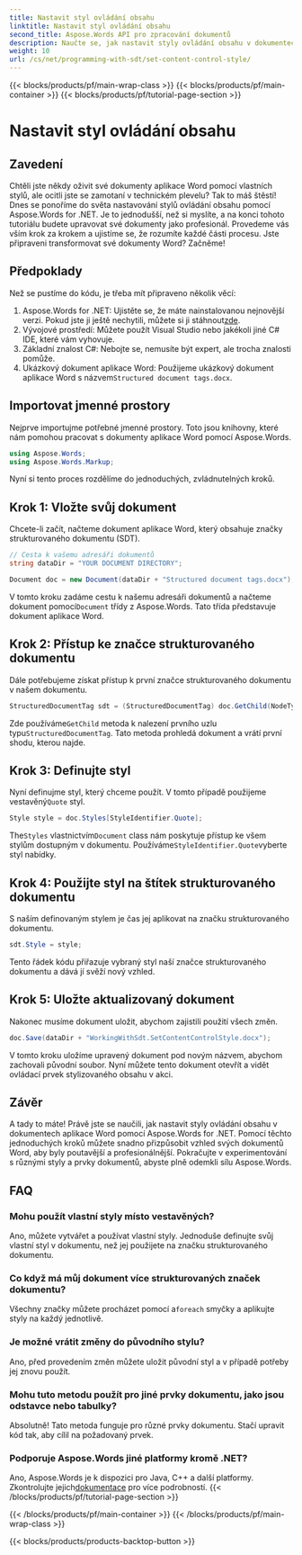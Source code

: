 ```yaml
---
title: Nastavit styl ovládání obsahu
linktitle: Nastavit styl ovládání obsahu
second_title: Aspose.Words API pro zpracování dokumentů
description: Naučte se, jak nastavit styly ovládání obsahu v dokumentech aplikace Word pomocí Aspose.Words for .NET pomocí tohoto podrobného průvodce krok za krokem. Ideální pro vylepšení estetiky dokumentu.
weight: 10
url: /cs/net/programming-with-sdt/set-content-control-style/
---
```


{{< blocks/products/pf/main-wrap-class >}}
{{< blocks/products/pf/main-container >}}
{{< blocks/products/pf/tutorial-page-section >}}

# Nastavit styl ovládání obsahu

## Zavedení

Chtěli jste někdy oživit své dokumenty aplikace Word pomocí vlastních stylů, ale ocitli jste se zamotaní v technickém plevelu? Tak to máš štěstí! Dnes se ponoříme do světa nastavování stylů ovládání obsahu pomocí Aspose.Words for .NET. Je to jednodušší, než si myslíte, a na konci tohoto tutoriálu budete upravovat své dokumenty jako profesionál. Provedeme vás vším krok za krokem a ujistíme se, že rozumíte každé části procesu. Jste připraveni transformovat své dokumenty Word? Začněme!

## Předpoklady

Než se pustíme do kódu, je třeba mít připraveno několik věcí:

1.  Aspose.Words for .NET: Ujistěte se, že máte nainstalovanou nejnovější verzi. Pokud jste ji ještě nechytili, můžete si ji stáhnout[zde](https://releases.aspose.com/words/net/).
2. Vývojové prostředí: Můžete použít Visual Studio nebo jakékoli jiné C# IDE, které vám vyhovuje.
3. Základní znalost C#: Nebojte se, nemusíte být expert, ale trocha znalosti pomůže.
4. Ukázkový dokument aplikace Word: Použijeme ukázkový dokument aplikace Word s názvem`Structured document tags.docx`.

## Importovat jmenné prostory

Nejprve importujme potřebné jmenné prostory. Toto jsou knihovny, které nám pomohou pracovat s dokumenty aplikace Word pomocí Aspose.Words.

```csharp
using Aspose.Words;
using Aspose.Words.Markup;
```

Nyní si tento proces rozdělíme do jednoduchých, zvládnutelných kroků.

## Krok 1: Vložte svůj dokument

Chcete-li začít, načteme dokument aplikace Word, který obsahuje značky strukturovaného dokumentu (SDT).

```csharp
// Cesta k vašemu adresáři dokumentů
string dataDir = "YOUR DOCUMENT DIRECTORY";

Document doc = new Document(dataDir + "Structured document tags.docx");
```

 V tomto kroku zadáme cestu k našemu adresáři dokumentů a načteme dokument pomocí`Document` třídy z Aspose.Words. Tato třída představuje dokument aplikace Word.

## Krok 2: Přístup ke značce strukturovaného dokumentu

Dále potřebujeme získat přístup k první značce strukturovaného dokumentu v našem dokumentu.

```csharp
StructuredDocumentTag sdt = (StructuredDocumentTag) doc.GetChild(NodeType.StructuredDocumentTag, 0, true);
```

 Zde používáme`GetChild` metoda k nalezení prvního uzlu typu`StructuredDocumentTag`. Tato metoda prohledá dokument a vrátí první shodu, kterou najde.

## Krok 3: Definujte styl

 Nyní definujme styl, který chceme použít. V tomto případě použijeme vestavěný`Quote` styl.

```csharp
Style style = doc.Styles[StyleIdentifier.Quote];
```

 The`Styles` vlastnictvím`Document` class nám poskytuje přístup ke všem stylům dostupným v dokumentu. Používáme`StyleIdentifier.Quote`vyberte styl nabídky.

## Krok 4: Použijte styl na štítek strukturovaného dokumentu

S naším definovaným stylem je čas jej aplikovat na značku strukturovaného dokumentu.

```csharp
sdt.Style = style;
```

Tento řádek kódu přiřazuje vybraný styl naší značce strukturovaného dokumentu a dává jí svěží nový vzhled.

## Krok 5: Uložte aktualizovaný dokument

Nakonec musíme dokument uložit, abychom zajistili použití všech změn.

```csharp
doc.Save(dataDir + "WorkingWithSdt.SetContentControlStyle.docx");
```

V tomto kroku uložíme upravený dokument pod novým názvem, abychom zachovali původní soubor. Nyní můžete tento dokument otevřít a vidět ovládací prvek stylizovaného obsahu v akci.

## Závěr

A tady to máte! Právě jste se naučili, jak nastavit styly ovládání obsahu v dokumentech aplikace Word pomocí Aspose.Words for .NET. Pomocí těchto jednoduchých kroků můžete snadno přizpůsobit vzhled svých dokumentů Word, aby byly poutavější a profesionálnější. Pokračujte v experimentování s různými styly a prvky dokumentů, abyste plně odemkli sílu Aspose.Words.

## FAQ

### Mohu použít vlastní styly místo vestavěných?  
Ano, můžete vytvářet a používat vlastní styly. Jednoduše definujte svůj vlastní styl v dokumentu, než jej použijete na značku strukturovaného dokumentu.

### Co když má můj dokument více strukturovaných značek dokumentu?  
 Všechny značky můžete procházet pomocí a`foreach` smyčky a aplikujte styly na každý jednotlivě.

### Je možné vrátit změny do původního stylu?  
Ano, před provedením změn můžete uložit původní styl a v případě potřeby jej znovu použít.

### Mohu tuto metodu použít pro jiné prvky dokumentu, jako jsou odstavce nebo tabulky?  
Absolutně! Tato metoda funguje pro různé prvky dokumentu. Stačí upravit kód tak, aby cílil na požadovaný prvek.

### Podporuje Aspose.Words jiné platformy kromě .NET?  
Ano, Aspose.Words je k dispozici pro Java, C++ a další platformy. Zkontrolujte jejich[dokumentace](https://reference.aspose.com/words/net/) pro více podrobností.
{{< /blocks/products/pf/tutorial-page-section >}}

{{< /blocks/products/pf/main-container >}}
{{< /blocks/products/pf/main-wrap-class >}}

{{< blocks/products/products-backtop-button >}}
